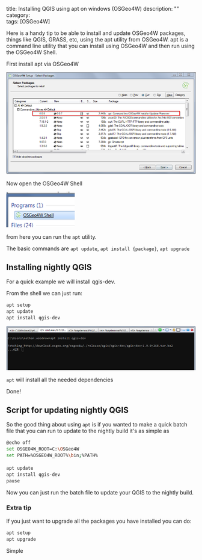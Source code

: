 title: Installing QGIS using apt on windows (OSGeo4W)
description: ""
category:  
tags: [OSGeo4W]



Here is a handy tip to be able to install and update OSGeo4W packages, things like QGIS, GRASS, etc, using the apt utility from OSGeo4W.  apt is a command line utility that you can install using OSGeo4W and then run using the OSGeo4W Shell.



First install apt via OSGeo4W

![Alt Text](/images/osgeo.png)

Now open the OSGeo4W Shell 

![Alt Text](/images/shell.png)

from here you can run the `apt` utility. 

The basic commands are `apt update`, `apt install {package}`, `apt upgrade`

## Installing nightly QGIS

For a quick example we will install qgis-dev. 

From the shell we can just run:

```bash
apt setup
apt update
apt install qgis-dev
``` 

![Alt Text](/images/qgis-dev-install.png)

`apt` will install all the needed dependencies

Done!

## Script for updating nightly QGIS

So the good thing about using `apt` is if you wanted to make a quick batch file that you can run to update to the nightly build it's as simple as

```bash
@echo off
set OSGEO4W_ROOT=C:\OSGeo4W
set PATH=%OSGEO4W_ROOT%\bin;%PATH%

apt update
apt install qgis-dev
pause
```

Now you can just run the batch file to update your QGIS to the nightly build.

### Extra tip

If you just want to upgrade all the packages you have installed you can do: 

```bash
apt setup
apt upgrade
``` 

Simple
